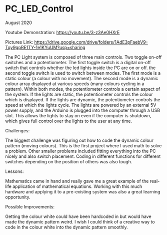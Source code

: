 # PC_LED_Control

August 2020

Youtube Demonstration: https://youtu.be/3-z3Ae0HXrE

Pictures Link: https://drive.google.com/drive/folders/1AdE3pFaebV9-Tqy9gpRE1TY-1e1KYuUM?usp=sharing

The PC Light system is composed of three main controls. Two toggle on-off switches and a potentiometer. The first toggle switch is a digital on-off switch that controls whether the led lights inside the PC are on or off. the second toggle switch is used to switch between modes. The first mode is a static colour (a colour with no movement). The second mode is a dynamic colour array displayed at various speeds (many colours cycling in a pattern). Within both modes, the potentiometer controls a certain aspect of the system. If the lights are static, the potentiometer controls the colour which is displayed. If the lights are dynamic, the potentiometer controls the speed at which the lights cycle. The lights are powered by an external 5V power supply, and the Arduino is plugged into the computer through a USB slot. This allows the lights to stay on even if the computer is shutdown, which gives full control over the lights to the user at any time.

Challenges:

The biggest challenge was figuring out how to code the dynamic colour pattern (moving colours). This is the first project where I used math to solve a problem. Other smaller problems included fitting everything into the PC nicely and also switch placement. Coding in different functions for different switches depending on the position of others was also tough.

Lessons:

Mathematics came in hand and really gave me a great example of the real-life application of mathematical equations. Working with this much hardware and applying it to a pre-existing system was also a great learning opportunity.

Possible Improvements:

Getting the colour white could have been hardcoded in but would have made the dynamic pattern weird. I wish I could think of a creative way to code in the colour white into the dynamic pattern smoothly.
